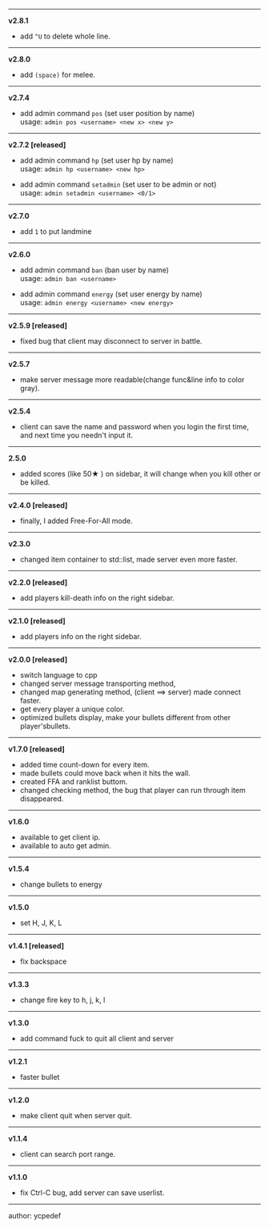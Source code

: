 -----
**v2.8.1**
- add `^U` to delete whole line.

-----
**v2.8.0**
- add `(space)` for melee.

-----
**v2.7.4**
- add admin command `pos` (set user position by name)  
  usage: `admin pos <username> <new x> <new y>`

-----
**v2.7.2 [released]**
- add admin command `hp` (set user hp by name)  
  usage: `admin hp <username> <new hp>`

- add admin command `setadmin` (set user to be admin or not)  
  usage: `admin setadmin <username> <0/1>`

-----
**v2.7.0**
- add `1` to put landmine

-----

**v2.6.0**
- add admin command `ban` (ban user by name)  
  usage: `admin ban <username>`

- add admin command `energy` (set user energy by name)  
  usage: `admin energy <username> <new energy>`

-----
**v2.5.9 [released]**
- fixed bug that client may disconnect to server in battle.

-----
**v2.5.7**
- make server message more readable(change func&line info to color gray).

-----
**v2.5.4**
- client can save the name and password when you login the first time, and next time you needn't input it.

-----

**2.5.0**
- added scores (like 50★ ) on sidebar, it will change when you kill other or be killed.
-------

**v2.4.0 [released]**

- finally, I added Free-For-All mode.

--------
**v2.3.0**

- changed item container to std::list, made server even more faster.

-----------
**v2.2.0 [released]**

- add players kill-death info on the right sidebar.
-------

**v2.1.0 [released]**
- add players info on the right sidebar.  

-----------

**v2.0.0 [released]**  
- switch language to cpp
- changed server message transporting method,   
- changed map generating method, (client ==> server) made connect faster.
- get every player a unique color.  
- optimized bullets display, make your bullets different from other player'sbullets.  
  
--------------

**v1.7.0 [released]**  
- added time count-down for every item.  
- made bullets could move back when it hits the wall.  
- created FFA and ranklist buttom.  
- changed checking method, the bug that player can run through item disappeared.
  
--------------

**v1.6.0**  
- available to get client ip.  
- available to auto get admin.  
  
--------------
**v1.5.4**  
- change bullets to energy  
  
--------------
**v1.5.0**  
- set H, J, K, L  
  
--------------
**v1.4.1 [released]**  
- fix backspace  
  
--------------
**v1.3.3**  
- change fire key to h, j, k, l  
  
--------------
**v1.3.0**  
- add command fuck to quit all client and server  
  
--------------
**v1.2.1**  
- faster bullet  
  
--------------
**v1.2.0**  
- make client quit when server quit.  

--------------
**v1.1.4**
- client can search port range.
  
-------------
**v1.1.0**  
- fix Ctrl-C bug, add server can save userlist.  
  
--------------------------------------------------
author: ycpedef 
